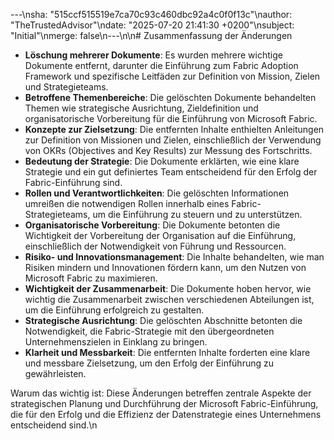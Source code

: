 ---\nsha: "515ccf515519e7ca70c93c460dbc92a4c0f0f13c"\nauthor: "TheTrustedAdvisor"\ndate: "2025-07-20 21:41:30 +0200"\nsubject: "Initial"\nmerge: false\n---\n\n# Zusammenfassung der Änderungen

- **Löschung mehrerer Dokumente**: Es wurden mehrere wichtige Dokumente entfernt, darunter die Einführung zum Fabric Adoption Framework und spezifische Leitfäden zur Definition von Mission, Zielen und Strategieteams.
- **Betroffene Themenbereiche**: Die gelöschten Dokumente behandelten Themen wie strategische Ausrichtung, Zieldefinition und organisatorische Vorbereitung für die Einführung von Microsoft Fabric.
- **Konzepte zur Zielsetzung**: Die entfernten Inhalte enthielten Anleitungen zur Definition von Missionen und Zielen, einschließlich der Verwendung von OKRs (Objectives and Key Results) zur Messung des Fortschritts.
- **Bedeutung der Strategie**: Die Dokumente erklärten, wie eine klare Strategie und ein gut definiertes Team entscheidend für den Erfolg der Fabric-Einführung sind.
- **Rollen und Verantwortlichkeiten**: Die gelöschten Informationen umreißen die notwendigen Rollen innerhalb eines Fabric-Strategieteams, um die Einführung zu steuern und zu unterstützen.
- **Organisatorische Vorbereitung**: Die Dokumente betonten die Wichtigkeit der Vorbereitung der Organisation auf die Einführung, einschließlich der Notwendigkeit von Führung und Ressourcen.
- **Risiko- und Innovationsmanagement**: Die Inhalte behandelten, wie man Risiken mindern und Innovationen fördern kann, um den Nutzen von Microsoft Fabric zu maximieren.
- **Wichtigkeit der Zusammenarbeit**: Die Dokumente hoben hervor, wie wichtig die Zusammenarbeit zwischen verschiedenen Abteilungen ist, um die Einführung erfolgreich zu gestalten.
- **Strategische Ausrichtung**: Die gelöschten Abschnitte betonten die Notwendigkeit, die Fabric-Strategie mit den übergeordneten Unternehmenszielen in Einklang zu bringen.
- **Klarheit und Messbarkeit**: Die entfernten Inhalte forderten eine klare und messbare Zielsetzung, um den Erfolg der Einführung zu gewährleisten.

Warum das wichtig ist: Diese Änderungen betreffen zentrale Aspekte der strategischen Planung und Durchführung der Microsoft Fabric-Einführung, die für den Erfolg und die Effizienz der Datenstrategie eines Unternehmens entscheidend sind.\n